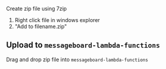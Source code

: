 Create zip file using 7zip
1. Right click file in windows explorer 
2. "Add to filename.zip" 

## Upload to `messageboard-lambda-functions`
Drag and drop zip file into 
`messageboard-lambda-functions`